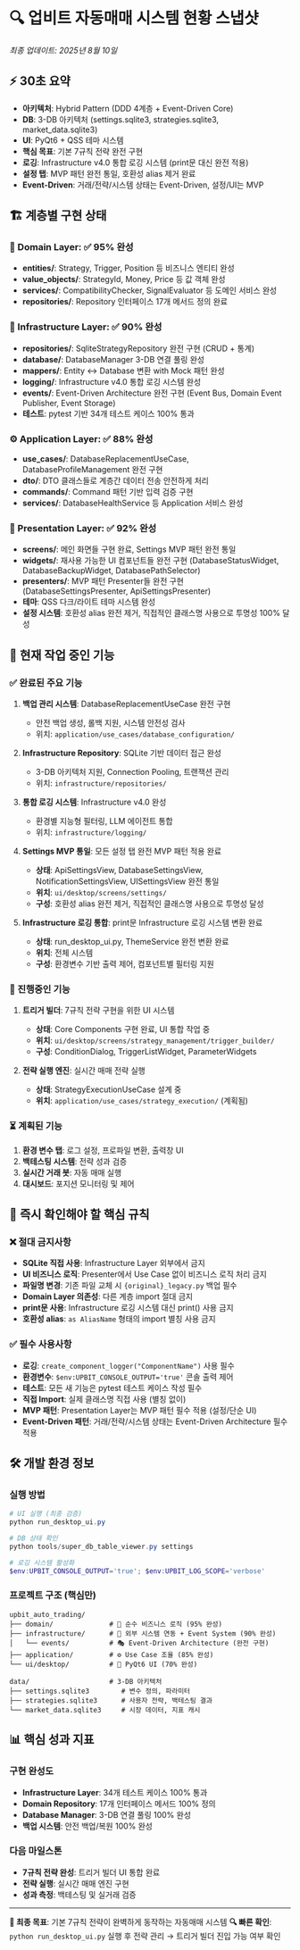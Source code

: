 # 🔍 업비트 자동매매 시스템 현황 스냅샷
*최종 업데이트: 2025년 8월 10일*

## ⚡ 30초 요약
- **아키텍처**: Hybrid Pattern (DDD 4계층 + Event-Driven Core)
- **DB**: 3-DB 아키텍처 (settings.sqlite3, strategies.sqlite3, market_data.sqlite3)
- **UI**: PyQt6 + QSS 테마 시스템
- **핵심 목표**: 기본 7규칙 전략 완전 구현
- **로깅**: Infrastructure v4.0 통합 로깅 시스템 (print문 대신 완전 적용)
- **설정 탭**: MVP 패턴 완전 통일, 호환성 alias 제거 완료
- **Event-Driven**: 거래/전략/시스템 상태는 Event-Driven, 설정/UI는 MVP

## 🏗️ 계층별 구현 상태

### 💎 Domain Layer: ✅ 95% 완성
- **entities/**: Strategy, Trigger, Position 등 비즈니스 엔티티 완성
- **value_objects/**: StrategyId, Money, Price 등 값 객체 완성
- **services/**: CompatibilityChecker, SignalEvaluator 등 도메인 서비스 완성
- **repositories/**: Repository 인터페이스 17개 메서드 정의 완료

### 🔧 Infrastructure Layer: ✅ 90% 완성
- **repositories/**: SqliteStrategyRepository 완전 구현 (CRUD + 통계)
- **database/**: DatabaseManager 3-DB 연결 풀링 완성
- **mappers/**: Entity ↔ Database 변환 with Mock 패턴 완성
- **logging/**: Infrastructure v4.0 통합 로깅 시스템 완성
- **events/**: Event-Driven Architecture 완전 구현 (Event Bus, Domain Event Publisher, Event Storage)
- **테스트**: pytest 기반 34개 테스트 케이스 100% 통과

### ⚙️ Application Layer: ✅ 88% 완성
- **use_cases/**: DatabaseReplacementUseCase, DatabaseProfileManagement 완전 구현
- **dto/**: DTO 클래스들로 계층간 데이터 전송 안전하게 처리
- **commands/**: Command 패턴 기반 입력 검증 구현
- **services/**: DatabaseHealthService 등 Application 서비스 완성

### 🎨 Presentation Layer: ✅ 92% 완성
- **screens/**: 메인 화면들 구현 완료, Settings MVP 패턴 완전 통일
- **widgets/**: 재사용 가능한 UI 컴포넌트들 완전 구현 (DatabaseStatusWidget, DatabaseBackupWidget, DatabasePathSelector)
- **presenters/**: MVP 패턴 Presenter들 완전 구현 (DatabaseSettingsPresenter, ApiSettingsPresenter)
- **테마**: QSS 다크/라이트 테마 시스템 완성
- **설정 시스템**: 호환성 alias 완전 제거, 직접적인 클래스명 사용으로 투명성 100% 달성

## 🎯 현재 작업 중인 기능

### ✅ 완료된 주요 기능
1. **백업 관리 시스템**: DatabaseReplacementUseCase 완전 구현
   - 안전 백업 생성, 롤백 지원, 시스템 안전성 검사
   - 위치: `application/use_cases/database_configuration/`

2. **Infrastructure Repository**: SQLite 기반 데이터 접근 완성
   - 3-DB 아키텍처 지원, Connection Pooling, 트랜잭션 관리
   - 위치: `infrastructure/repositories/`

3. **통합 로깅 시스템**: Infrastructure v4.0 완성
   - 환경별 지능형 필터링, LLM 에이전트 통합
   - 위치: `infrastructure/logging/`

4. **Settings MVP 통일**: 모든 설정 탭 완전 MVP 패턴 적용 완료
   - **상태**: ApiSettingsView, DatabaseSettingsView, NotificationSettingsView, UISettingsView 완전 통일
   - **위치**: `ui/desktop/screens/settings/`
   - **구성**: 호환성 alias 완전 제거, 직접적인 클래스명 사용으로 투명성 달성

5. **Infrastructure 로깅 통합**: print문 Infrastructure 로깅 시스템 변환 완료
   - **상태**: run_desktop_ui.py, ThemeService 완전 변환 완료
   - **위치**: 전체 시스템
   - **구성**: 환경변수 기반 출력 제어, 컴포넌트별 필터링 지원

### 🔄 진행중인 기능
1. **트리거 빌더**: 7규칙 전략 구현을 위한 UI 시스템
   - **상태**: Core Components 구현 완료, UI 통합 작업 중
   - **위치**: `ui/desktop/screens/strategy_management/trigger_builder/`
   - **구성**: ConditionDialog, TriggerListWidget, ParameterWidgets

2. **전략 실행 엔진**: 실시간 매매 전략 실행
   - **상태**: StrategyExecutionUseCase 설계 중
   - **위치**: `application/use_cases/strategy_execution/` (계획됨)

### ⏳ 계획된 기능
1. **환경 변수 탭**: 로그 설정, 프로파일 변환, 출력창 UI
2. **백테스팅 시스템**: 전략 성과 검증
3. **실시간 거래 봇**: 자동 매매 실행
4. **대시보드**: 포지션 모니터링 및 제어

## 🚨 즉시 확인해야 할 핵심 규칙

### ❌ 절대 금지사항
- **SQLite 직접 사용**: Infrastructure Layer 외부에서 금지
- **UI 비즈니스 로직**: Presenter에서 Use Case 없이 비즈니스 로직 처리 금지
- **파일명 변경**: 기존 파일 교체 시 `{original}_legacy.py` 백업 필수
- **Domain Layer 의존성**: 다른 계층 import 절대 금지
- **print문 사용**: Infrastructure 로깅 시스템 대신 print() 사용 금지
- **호환성 alias**: `as AliasName` 형태의 import 별칭 사용 금지

### ✅ 필수 사용사항
- **로깅**: `create_component_logger("ComponentName")` 사용 필수
- **환경변수**: `$env:UPBIT_CONSOLE_OUTPUT='true'` 콘솔 출력 제어
- **테스트**: 모든 새 기능은 pytest 테스트 케이스 작성 필수
- **직접 Import**: 실제 클래스명 직접 사용 (별칭 없이)
- **MVP 패턴**: Presentation Layer는 MVP 패턴 필수 적용 (설정/단순 UI)
- **Event-Driven 패턴**: 거래/전략/시스템 상태는 Event-Driven Architecture 필수 적용

## 🛠️ 개발 환경 정보

### 실행 방법
```powershell
# UI 실행 (최종 검증)
python run_desktop_ui.py

# DB 상태 확인
python tools/super_db_table_viewer.py settings

# 로깅 시스템 활성화
$env:UPBIT_CONSOLE_OUTPUT='true'; $env:UPBIT_LOG_SCOPE='verbose'
```

### 프로젝트 구조 (핵심만)
```
upbit_auto_trading/
├── domain/              # 💎 순수 비즈니스 로직 (95% 완성)
├── infrastructure/      # 🔧 외부 시스템 연동 + Event System (90% 완성)
│   └── events/          # 🎭 Event-Driven Architecture (완전 구현)
├── application/         # ⚙️ Use Case 조율 (85% 완성)
└── ui/desktop/          # 🎨 PyQt6 UI (70% 완성)

data/                    # 3-DB 아키텍처
├── settings.sqlite3        # 변수 정의, 파라미터
├── strategies.sqlite3      # 사용자 전략, 백테스팅 결과
└── market_data.sqlite3     # 시장 데이터, 지표 캐시
```

## 📊 핵심 성과 지표

### 구현 완성도
- **Infrastructure Layer**: 34개 테스트 케이스 100% 통과
- **Domain Repository**: 17개 인터페이스 메서드 100% 정의
- **Database Manager**: 3-DB 연결 풀링 100% 완성
- **백업 시스템**: 안전 백업/복원 100% 완성

### 다음 마일스톤
- **7규칙 전략 완성**: 트리거 빌더 UI 통합 완료
- **전략 실행**: 실시간 매매 엔진 구현
- **성과 측정**: 백테스팅 및 실거래 검증

---

**🎯 최종 목표**: 기본 7규칙 전략이 완벽하게 동작하는 자동매매 시스템
**🔍 빠른 확인**: `python run_desktop_ui.py` 실행 후 전략 관리 → 트리거 빌더 진입 가능 여부 확인
